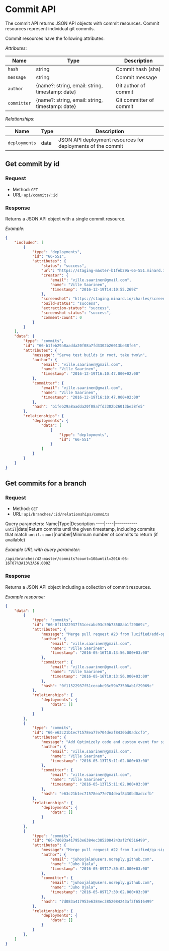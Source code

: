 
# Commit API

The commit API returns JSON API objects with commit resources.
Commit resources represent individual git commits.

Commit resources have the following attributes:

*Attributes*:

Name|Type|Description
----|----|-----------
`hash`|string|Commit hash (sha)
`message`|string|Commit message
`author`|{name?: string, email: string, timestamp: date}|Git author of commit
`committer`|{name?: string, email: string, timestamp: date}|Git committer of commit

*Relationships*:

Name|Type|Description
----|----|-----------
`deployments`|data|JSON API deployment resources for deployments of the commit

## Get commit by id

### Request

- Method: `GET`
- URL: `api/commits/:id`

### Response

Returns a JSON API object with a single commit resource.

*Example:*
```json
{
    "included": [
        {
            "type": "deployments",
            "id": "66-551",
            "attributes": {
                "status": "success",
                "url": "https://staging-master-b1feb29a-66-551.minard.io",
                "creator": {
                    "email": "ville.saarinen@gmail.com",
                    "name": "Ville Saarinen",
                    "timestamp": "2016-12-19T14:10:55.269Z"
                },
                "screenshot": "https://staging.minard.io/charles/screenshot/66/551?token=6bcb159a001f771ae9499f03addb5feae465068f900602c26a6ec31f9c79785b",
                "build-status": "success",
                "extraction-status": "success",
                "screenshot-status": "success",
                "comment-count": 0
            }
        }
    ],
    "data": {
        "type": "commits",
        "id": "66-b1feb29a8aadda20f08a7fd3302b26013be38fe5",
        "attributes": {
            "message": "Serve test builds in root, take two\n",
            "author": {
                "email": "ville.saarinen@gmail.com",
                "name": "Ville Saarinen",
                "timestamp": "2016-12-19T16:10:47.000+02:00"
            },
            "committer": {
                "email": "ville.saarinen@gmail.com",
                "name": "Ville Saarinen",
                "timestamp": "2016-12-19T16:10:47.000+02:00"
            },
            "hash": "b1feb29a8aadda20f08a7fd3302b26013be38fe5"
        },
        "relationships": {
            "deployments": {
                "data": [
                    {
                        "type": "deployments",
                        "id": "66-551"
                    }
                ]
            }
        }
    }
}
```

## Get commits for a branch

### Request

- Method: `GET`
- URL: `api/branches/:id/relationships/commits`

Query parameters:
Name|Type|Description
----|----|-----------
`until`|date|Return commits until the given timestamp, including commits that match `until`.
`count`|number|Minimum number of commits to return (if available)

*Example URL with query parameter:*
```
/api/branches/42-master/commits?count=10&until=2016-05-16T07%3A13%3A56.000Z
```

### Response

Returns a JSON API object including a collection of commit resources.

*Example response:*
```json
{
    "data": [
        {
            "type": "commits",
            "id": "66-0f11522937f51cecabc93c59b73508ab1f29069c",
            "attributes": {
                "message": "Merge pull request #23 from lucified/add-optimizely\n\nAdd Optimizely code and custom event for signups",
                "author": {
                    "email": "ville.saarinen@gmail.com",
                    "name": "Ville Saarinen",
                    "timestamp": "2016-05-16T10:13:56.000+03:00"
                },
                "committer": {
                    "email": "ville.saarinen@gmail.com",
                    "name": "Ville Saarinen",
                    "timestamp": "2016-05-16T10:13:56.000+03:00"
                },
                "hash": "0f11522937f51cecabc93c59b73508ab1f29069c"
            },
            "relationships": {
                "deployments": {
                    "data": []
                }
            }
        },
        {
            "type": "commits",
            "id": "66-e63c21b1ec71578ea77e704deaf8430bd0adccfb",
            "attributes": {
                "message": "Add Optimizely code and custom event for signups\n",
                "author": {
                    "email": "ville.saarinen@gmail.com",
                    "name": "Ville Saarinen",
                    "timestamp": "2016-05-13T15:11:02.000+03:00"
                },
                "committer": {
                    "email": "ville.saarinen@gmail.com",
                    "name": "Ville Saarinen",
                    "timestamp": "2016-05-13T15:11:02.000+03:00"
                },
                "hash": "e63c21b1ec71578ea77e704deaf8430bd0adccfb"
            },
            "relationships": {
                "deployments": {
                    "data": []
                }
            }
        },
        {
            "type": "commits",
            "id": "66-7d083a417953e6384ec3852084243af2f6516499",
            "attributes": {
                "message": "Merge pull request #22 from lucified/ga-signup-tracking\n\nSend events to GA whenever signup is attempted",
                "author": {
                    "email": "juhoojala@users.noreply.github.com",
                    "name": "Juho Ojala",
                    "timestamp": "2016-05-09T17:30:02.000+03:00"
                },
                "committer": {
                    "email": "juhoojala@users.noreply.github.com",
                    "name": "Juho Ojala",
                    "timestamp": "2016-05-09T17:30:02.000+03:00"
                },
                "hash": "7d083a417953e6384ec3852084243af2f6516499"
            },
            "relationships": {
                "deployments": {
                    "data": []
                }
            }
        },
    ]
}
```
